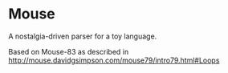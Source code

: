 # Mouse

A nostalgia-driven parser for a toy language.

Based on Mouse-83 as described in http://mouse.davidgsimpson.com/mouse79/intro79.html#Loops

